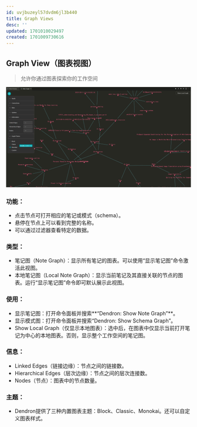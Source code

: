 ```yaml
---
id: uvjbuzeyl57dvdm6jl3b440
title: Graph Views
desc: ''
updated: 1701010029497
created: 1701009730616
---
```


## **Graph View（图表视图）**
> 允许你通过图表探索你的工作空间

![图 0](assets/images/a7c4b1b33a9ea2ecf8393923474286d7cb7bbb30405610deaac16add9be61f03.png)  


### **功能**：
* 点击节点可打开相应的笔记或模式（schema）。
* 悬停在节点上可以看到完整的名称。
* 可以通过过滤器查看特定的数据。

### **类型**：
* 笔记图（Note Graph）：显示所有笔记的图表。可以使用“显示笔记图”命令激活此视图。
* 本地笔记图（Local Note Graph）：显示当前笔记及其直接关联的节点的图表。运行“显示笔记图”命令即可默认展示此视图。

### **使用**：
* 显示笔记图：打开命令面板并搜索**“Dendron: Show Note Graph”**。
* 显示模式图：打开命令面板并搜索“Dendron: Show Schema Graph”。
* Show Local Graph（仅显示本地图表）：选中后，在图表中仅显示当前打开笔记为中心的本地图表。否则，显示整个工作空间的笔记图。

### **信息**：
* Linked Edges（链接边缘）：节点之间的链接数。
* Hierarchical Edges（层次边缘）：节点之间的层次连接数。
* Nodes（节点）：图表中的节点数量。

### **主题**：
* Dendron提供了三种内置图表主题：Block、Classic、Monokai。还可以自定义图表样式。
